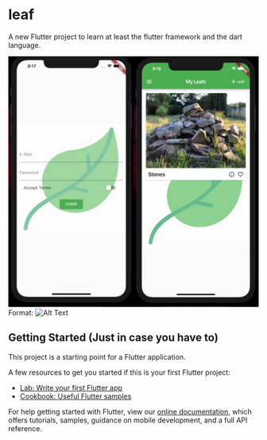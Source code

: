 # leaf

A new Flutter project to learn at least the flutter framework and the dart language.

![Sneak Peak](/git_images/example1.jpg)
Format: ![Alt Text](url)

## Getting Started (Just in case you have to)

This project is a starting point for a Flutter application.

A few resources to get you started if this is your first Flutter project:

- [Lab: Write your first Flutter app](https://flutter.io/docs/get-started/codelab)
- [Cookbook: Useful Flutter samples](https://flutter.io/docs/cookbook)

For help getting started with Flutter, view our 
[online documentation](https://flutter.io/docs), which offers tutorials, 
samples, guidance on mobile development, and a full API reference.
